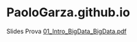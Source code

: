 # PaoloGarza.github.io
Slides Prova
[01_Intro_BigData_BigData.pdf](https://paologarza.github.io/01_Intro_BigData_BigData.pdf)
